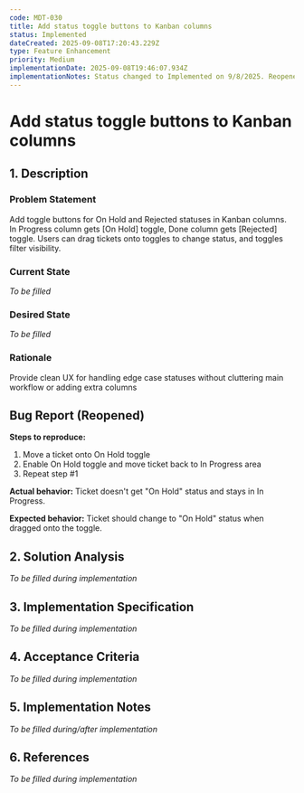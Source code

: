 ```yaml
---
code: MDT-030
title: Add status toggle buttons to Kanban columns
status: Implemented
dateCreated: 2025-09-08T17:20:43.229Z
type: Feature Enhancement
priority: Medium
implementationDate: 2025-09-08T19:46:07.934Z
implementationNotes: Status changed to Implemented on 9/8/2025. Reopened for bug fix.
---
```





# Add status toggle buttons to Kanban columns

## 1. Description

### Problem Statement
Add toggle buttons for On Hold and Rejected statuses in Kanban columns. In Progress column gets [On Hold] toggle, Done column gets [Rejected] toggle. Users can drag tickets onto toggles to change status, and toggles filter visibility.

### Current State
*To be filled*

### Desired State
*To be filled*

### Rationale
Provide clean UX for handling edge case statuses without cluttering main workflow or adding extra columns

## Bug Report (Reopened)

**Steps to reproduce:**
1. Move a ticket onto On Hold toggle
2. Enable On Hold toggle and move ticket back to In Progress area
3. Repeat step #1

**Actual behavior:** Ticket doesn't get "On Hold" status and stays in In Progress.

**Expected behavior:** Ticket should change to "On Hold" status when dragged onto the toggle.

## 2. Solution Analysis
*To be filled during implementation*

## 3. Implementation Specification
*To be filled during implementation*

## 4. Acceptance Criteria
*To be filled during implementation*

## 5. Implementation Notes
*To be filled during/after implementation*

## 6. References
*To be filled during implementation*